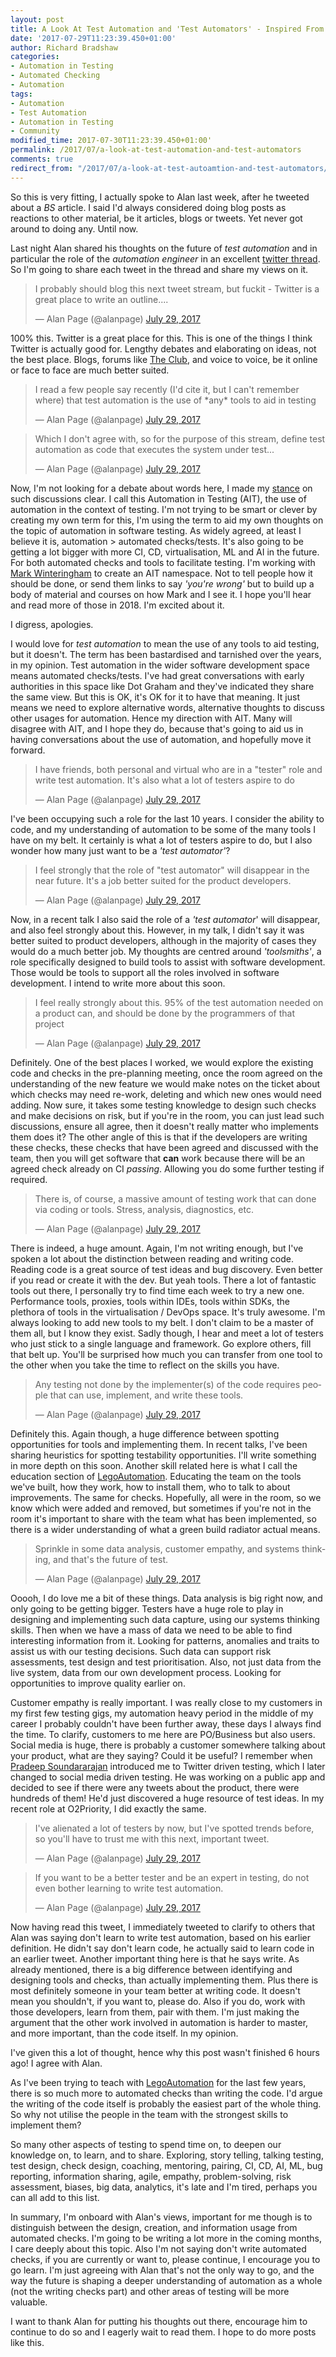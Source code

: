 ```yaml
---
layout: post
title: A Look At Test Automation and 'Test Automators' - Inspired From Alan Page's Tweets
date: '2017-07-29T11:23:39.450+01:00'
author: Richard Bradshaw
categories: 
- Automation in Testing
- Automated Checking
- Automation
tags:
- Automation
- Test Automation
- Automation in Testing
- Community
modified_time: 2017-07-30T11:23:39.450+01:00'
permalink: /2017/07/a-look-at-test-automation-and-test-automators
comments: true
redirect_from: "/2017/07/a-look-at-test-autoamtion-and-test-automators/"
---
```

So this is very fitting, I actually spoke to Alan last week, after he tweeted about a _BS_ article. I said I'd always considered doing blog posts as reactions to other material, be it articles, blogs or tweets. Yet never got around to doing any. Until now. 

Last night Alan shared his thoughts on the future of _test automation_ and in particular the role of the _automation engineer_ in an excellent [twitter thread](https://twitter.com/alanpage/status/891113697313079296). So I'm going to share each tweet in the thread and share my views on it.

<blockquote class="twitter-tweet tw-align-center" data-lang="en"><p lang="en" dir="ltr">I probably should blog this next tweet stream, but fuckit - Twitter is a great place to write an outline....</p>&mdash; Alan Page (@alanpage) <a href="https://twitter.com/alanpage/status/891113697313079296">July 29, 2017</a></blockquote>
<script async src="//platform.twitter.com/widgets.js" charset="utf-8"></script>

100% this. Twitter is a great place for this. This is one of the things I think Twitter is actually good for. Lengthy debates and elaborating on ideas, not the best place. Blogs, forums like [The Club](club.ministryoftesting.com), and voice to voice, be it online or face to face are much better suited.

<blockquote class="twitter-tweet tw-align-center" data-conversation="none" data-lang="en"><p lang="en" dir="ltr">I read a few people say recently (I&#39;d cite it, but I can&#39;t remember where) that test automation is the use of *any* tools to aid in testing</p>&mdash; Alan Page (@alanpage) <a href="https://twitter.com/alanpage/status/891113885008146434">July 29, 2017</a></blockquote>

<blockquote class="twitter-tweet tw-align-center" data-conversation="none" data-lang="en"><p lang="en" dir="ltr">Which I don&#39;t agree with, so for the purpose of this stream, define test automation as code that executes the system under test...</p>&mdash; Alan Page (@alanpage) <a href="https://twitter.com/alanpage/status/891114046883115008">July 29, 2017</a></blockquote>

Now, I'm not looking for a debate about words here, I made my [stance](/2017/04/you-say-test-i-say-check-on-we-go.html) on such discussions clear. I call this Automation in Testing (AIT), the use of automation in the context of testing. I'm not trying to be smart or clever by creating my own term for this, I'm using the term to aid my own thoughts on the topic of automation in software testing. As widely agreed, at least I believe it is, automation > automated checks/tests. It's also going to be getting a lot bigger with more CI, CD, virtualisation, ML and AI in the future. For both automated checks and tools to facilitate testing. I'm working with [Mark Winteringham](https://twitter.com/2bittester) to create an AIT namespace. Not to tell people how it should be done, or send them links to say _'you're wrong'_ but to build up a body of material and courses on how Mark and I see it. I hope you'll hear and read more of those in 2018. I'm excited about it.

I digress, apologies.

I would love for _test automation_ to mean the use of any tools to aid testing, but it doesn't. The term has been bastardised and tarnished over the years, in my opinion. Test automation in the wider software development space means automated checks/tests. I've had great conversations with early authorities in this space like Dot Graham and they've indicated they share the same view. But this is OK, it's OK for it to have that meaning. It just means we need to explore alternative words, alternative thoughts to discuss other usages for automation. Hence my direction with AIT. Many will disagree with AIT, and I hope they do, because that's going to aid us in having conversations about the use of automation, and hopefully move it forward.

<blockquote class="twitter-tweet tw-align-center" data-conversation="none" data-lang="en"><p lang="en" dir="ltr">I have friends, both personal and virtual who are in a &quot;tester&quot; role and write test automation. It&#39;s also what a lot of testers aspire to do</p>&mdash; Alan Page (@alanpage) <a href="https://twitter.com/alanpage/status/891114377381675008">July 29, 2017</a></blockquote>

I've been occupying such a role for the last 10 years. I consider the ability to code, and my understanding of automation to be some of the many tools I have on my belt. It certainly is what a lot of testers aspire to do, but I also wonder how many just want to be a _'test automator'_?

<blockquote class="twitter-tweet tw-align-center" data-conversation="none" data-lang="en"><p lang="en" dir="ltr">I feel strongly that the role of &quot;test automator&quot; will disappear in the near future. It&#39;s a job better suited for the product developers.</p>&mdash; Alan Page (@alanpage) <a href="https://twitter.com/alanpage/status/891114914055454720">July 29, 2017</a></blockquote>

Now, in a recent talk I also said the role of a _'test automator_' will disappear, and also feel strongly about this. However, in my talk, I didn't say it was better suited to product developers, although in the majority of cases they would do a much better job. My thoughts are centred around _'toolsmiths'_, a role specifically designed to build tools to assist with software development. Those would be tools to support all the roles involved in software development. I intend to write more about this soon.

<blockquote class="twitter-tweet tw-align-center" data-conversation="none" data-lang="en"><p lang="en" dir="ltr">I feel really strongly about this. 95% of the test automation needed on a product can, and should be done by the programmers of that project</p>&mdash; Alan Page (@alanpage) <a href="https://twitter.com/alanpage/status/891115118167154688">July 29, 2017</a></blockquote>

Definitely. One of the best places I worked, we would explore the existing code and checks in the pre-planning meeting, once the room agreed on the understanding of the new feature we would make notes on the ticket about which checks may need re-work, deleting and which new ones would need adding. Now sure, it takes some testing knowledge to design such checks and make decisions on risk, but if you're in the room, you can just lead such discussions, ensure all agree, then it doesn't really matter who implements them does it? The other angle of this is that if the developers are writing these checks, these checks that have been agreed and discussed with the team, then you will get software that **can** work because there will be an agreed check already on CI _passing_. Allowing you do some further testing if required. 

<blockquote class="twitter-tweet tw-align-center" data-conversation="none" data-lang="en"><p lang="en" dir="ltr">There is, of course, a massive amount of testing work that can done via coding or tools. Stress, analysis, diagnostics, etc.</p>&mdash; Alan Page (@alanpage) <a href="https://twitter.com/alanpage/status/891115595764072449">July 29, 2017</a></blockquote>

There is indeed, a huge amount. Again, I'm not writing enough, but I've spoken a lot about the distinction between reading and writing code. Reading code is a great source of test ideas and bug discovery. Even better if you read or create it with the dev. But yeah tools. There a lot of fantastic tools out there, I personally try to find time each week to try a new one. Performance tools, proxies, tools within IDEs, tools within SDKs, the plethora of tools in the virtualisation / DevOps space. It's truly awesome. I'm always looking to add new tools to my belt. I don't claim to be a master of them all, but I know they exist. Sadly though, I hear and meet a lot of testers who just stick to a single language and framework. Go explore others, fill that belt up. You'll be surprised how much you can transfer from one tool to the other when you take the time to reflect on the skills you have.

<blockquote class="twitter-tweet tw-align-center" data-conversation="none" data-lang="en"><p lang="en" dir="ltr">Any testing not done by the implementer(s) of the code requires people that can use, implement, and write these tools.</p>&mdash; Alan Page (@alanpage) <a href="https://twitter.com/alanpage/status/891116022194774016">July 29, 2017</a></blockquote>

Definitely this. Again though, a huge difference between spotting opportunities for tools and implementing them. In recent talks, I've been sharing heuristics for spotting testability opportunities. I'll write something in more depth on this soon. Another skill related here is what I call the education section of [LegoAutomation](https://thefriendlytester.co.uk/training/legoautomation/). Educating the team on the tools we've built, how they work, how to install them, who to talk to about improvements. The same for checks. Hopefully, all were in the room, so we know which were added and removed, but sometimes if you're not in the room it's important to share with the team what has been implemented, so there is a wider understanding of what a green build radiator actual means. 

<blockquote class="twitter-tweet tw-align-center" data-conversation="none" data-lang="en"><p lang="en" dir="ltr">Sprinkle in some data analysis, customer empathy, and systems thinking, and that&#39;s the future of test.</p>&mdash; Alan Page (@alanpage) <a href="https://twitter.com/alanpage/status/891116210321899521">July 29, 2017</a></blockquote>

Ooooh, I do love me a bit of these things. Data analysis is big right now, and only going to be getting bigger. Testers have a huge role to play in designing and implementing such data capture, using our systems thinking skills. Then when we have a mass of data we need to be able to find interesting information from it. Looking for patterns, anomalies and traits to assist us with our testing decisions. Such data can support risk assessments, test design and test prioritisation. Also, not just data from the live system, data from our own development process. Looking for opportunities to improve quality earlier on. 

Customer empathy is really important. I was really close to my customers in my first few testing gigs, my automation heavy period in the middle of my career I probably couldn't have been further away, these days I always find the time. To clarify, customers to me here are PO/Business but also users. Social media is huge, there is probably a customer somewhere talking about your product, what are they saying? Could it be useful? I remember when [Pradeep Soundararajan](https://twitter.com/testertested) introduced me to Twitter driven testing, which I later changed to social media driven testing. He was working on a public app and decided to see if there were any tweets about the product, there were hundreds of them! He'd just discovered a huge resource of test ideas. In my recent role at O2Priority, I did exactly the same. 

<blockquote class="twitter-tweet tw-align-center" data-conversation="none" data-lang="en"><p lang="en" dir="ltr">I&#39;ve alienated a lot of testers by now, but I&#39;ve spotted trends before, so you&#39;ll have to trust me with this next, important tweet.</p>&mdash; Alan Page (@alanpage) <a href="https://twitter.com/alanpage/status/891116760056815616">July 29, 2017</a></blockquote>

<blockquote class="twitter-tweet tw-align-center" data-conversation="none" data-lang="en"><p lang="en" dir="ltr">If you want to be a better tester and be an expert in testing, do not even bother learning to write test automation.</p>&mdash; Alan Page (@alanpage) <a href="https://twitter.com/alanpage/status/891116948909457408">July 29, 2017</a></blockquote>

Now having read this tweet, I immediately tweeted to clarify to others that Alan was saying don't learn to write test automation, based on his earlier definition. He didn't say don't learn code, he actually said to learn code in an earlier tweet. Another important thing here is that he says write. As already mentioned, there is a big difference between identifying and designing tools and checks, than actually implementing them. Plus there is most definitely someone in your team better at writing code. It doesn't mean you shouldn't, if you want to, please do. Also if you do, work with those developers, learn from them, pair with them. I'm just making the argument that the other work involved in automation is harder to master, and more important, than the code itself. In my opinion.

I've given this a lot of thought, hence why this post wasn't finished 6 hours ago! I agree with Alan. 

As I've been trying to teach with [LegoAutomation](https://thefriendlytester.co.uk/training/legoautomation/) for the last few years, there is so much more to automated checks than writing the code. I'd argue the writing of the code itself is probably the easiest part of the whole thing. So why not utilise the people in the team with the strongest skills to implement them?

So many other aspects of testing to spend time on, to deepen our knowledge on, to learn, and to share. Exploring, story telling, talking testing, test design, check design, coaching, mentoring, pairing, CI, CD, AI, ML, bug reporting, information sharing, agile, empathy, problem-solving, risk assessment, biases, big data, analytics, it's late and I'm tired, perhaps you can all add to this list.

In summary, I'm onboard with Alan's views, important for me though is to distinguish between the design, creation, and information usage from automated checks. I'm going to be writing a lot more in the coming months, I care deeply about this topic. Also I'm not saying don't write automated checks, if you are currently or want to, please continue, I encourage you to go learn. I'm just agreeing with Alan that's not the only way to go, and the way the future is shaping a deeper understanding of automation as a whole (not the writing checks part) and other areas of testing will be more valuable.

I want to thank Alan for putting his thoughts out there, encourage him to continue to do so and I eagerly wait to read them. I hope to do more posts like this.